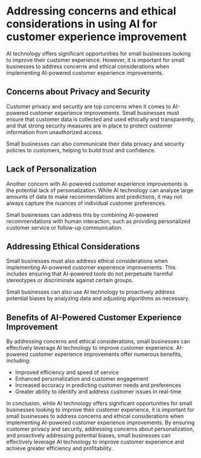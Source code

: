 # Addressing concerns and ethical considerations in using AI for customer experience improvement

AI technology offers significant opportunities for small businesses looking to improve their customer experience. However, it is important for small businesses to address concerns and ethical considerations when implementing AI-powered customer experience improvements.

Concerns about Privacy and Security
-----------------------------------

Customer privacy and security are top concerns when it comes to AI-powered customer experience improvements. Small businesses must ensure that customer data is collected and used ethically and transparently, and that strong security measures are in place to protect customer information from unauthorized access.

Small businesses can also communicate their data privacy and security policies to customers, helping to build trust and confidence.

Lack of Personalization
-----------------------

Another concern with AI-powered customer experience improvements is the potential lack of personalization. While AI technology can analyze large amounts of data to make recommendations and predictions, it may not always capture the nuances of individual customer preferences.

Small businesses can address this by combining AI-powered recommendations with human interaction, such as providing personalized customer service or follow-up communication.

Addressing Ethical Considerations
---------------------------------

Small businesses must also address ethical considerations when implementing AI-powered customer experience improvements. This includes ensuring that AI-powered tools do not perpetuate harmful stereotypes or discriminate against certain groups.

Small businesses can also use AI technology to proactively address potential biases by analyzing data and adjusting algorithms as necessary.

Benefits of AI-Powered Customer Experience Improvement
------------------------------------------------------

By addressing concerns and ethical considerations, small businesses can effectively leverage AI technology to improve customer experience. AI-powered customer experience improvements offer numerous benefits, including:

* Improved efficiency and speed of service
* Enhanced personalization and customer engagement
* Increased accuracy in predicting customer needs and preferences
* Greater ability to identify and address customer issues in real-time

In conclusion, while AI technology offers significant opportunities for small businesses looking to improve their customer experience, it is important for small businesses to address concerns and ethical considerations when implementing AI-powered customer experience improvements. By ensuring customer privacy and security, addressing concerns about personalization, and proactively addressing potential biases, small businesses can effectively leverage AI technology to improve customer experience and achieve greater efficiency and profitability.
